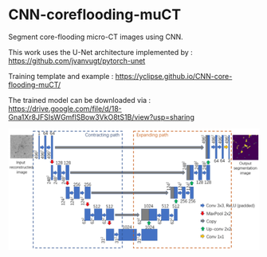 # CNN-coreflooding-muCT
Segment core-flooding micro-CT images using CNN. 

This work uses the U-Net architecture implemented by : https://github.com/jvanvugt/pytorch-unet

Training template and example : https://yclipse.github.io/CNN-core-flooding-muCT/

The trained model can be downloaded via : https://drive.google.com/file/d/18-Gna1Xr8JFSIsWGmflSBow3VkO8tS1B/view?usp=sharing


![alt text](https://github.com/yclipse/CNN-core-flooding-muCT/blob/master/example_results/unet_redraw.png)
